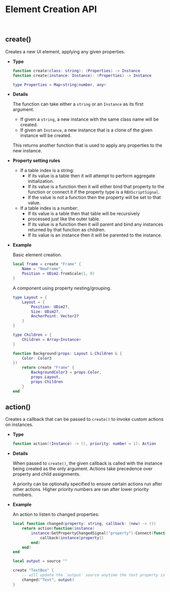 # Element Creation API

<br/>

## create()

Creates a new UI element, applying any given properties.

- **Type**

    ```lua
    function create(class: string): (Properties) -> Instance
    function create(instance: Instance): (Properties) -> Instance

    type Properties = Map<string|number, any>
    ```

- **Details**

    The function can take either a `string` or an `Instance` as its first argument.

    - If given a `string`, a new instance with the same class name will be created.
    - If given an `Instance`, a new instance that is a clone of the given instance
    will be created.

    This returns another function that is used to apply any properties to the new
    instance.

- **Property setting rules**


    - If a table index is a string:
      - If its value is a table then it will attempt to perform aggregate
        initialization.
      - If its value is a function then it will either bind that property to
        the function or connect it if the property type is a `RBXScriptSignal`.
      - If the value is not a function then the property will be set to that
        value.
    - If a table index is a number:
      - If its value is a table then that table will be recursively 
      - processed just like the outer table.
      - If its value is a function then it will parent and bind any instances
        returned by that function as children.
      - If its value is an instance then it will be parented to the instance.

- **Example**

    Basic element creation.

    ```lua
    local frame = create "Frame" {
        Name = "NewFrame",
        Position = UDim2.fromScale(1, 0)
    }
    ```

    A component using property nesting/grouping.

    ```lua
    type Layout = {
        Layout = {
            Position: UDim2?,
            Size: UDim2?,
            AnchorPoint: Vector2?
        }
    }

    type Children = {
        Children = Array<Instance>
    }

    function Background(props: Layout & Children & {
        Color: Color3
    })
        return create "Frame" {
            BackgroundColor3 = props.Color,
            props.Layout,
            props.Children
        }
    end
    ```

## action()

Creates a callback that can be passed to `create()` to invoke custom actions on
instances.

- **Type**

    ```lua
    function action((Instance) -> (), priority: number = 1): Action
    ```

- **Details**

    When passed to `create()`, the given callback is called with the instance
    being created as the only argument. Actions take precedence over property
    and child assignments.

    A priority can be optionally specified to ensure certain actions run after
    other actions. Higher priority numbers are ran after lower priority numbers.

- **Example**

    An action to listen to changed properties:

    ```lua
    local function changed(property: string, callback: (new) -> ())
        return action(function(instance)
            instance:GetPropertyChangedSignal("property"):Connect(function()
                callback(instance[property])
            end)
        end)
    end

    local output = source ""

    create "TextBox" {
        -- will update the `output` source anytime the text property is changed
        changed("Text", output)
    }
    ```
